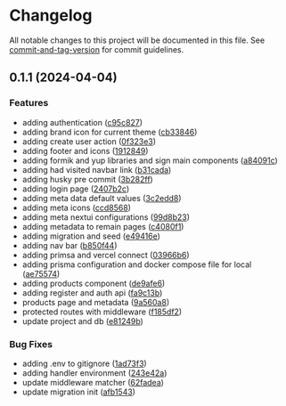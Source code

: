 # Changelog

All notable changes to this project will be documented in this file. See [commit-and-tag-version](https://github.com/absolute-version/commit-and-tag-version) for commit guidelines.

## 0.1.1 (2024-04-04)


### Features

* adding authentication ([c95c827](https://github.com/hugocruzlfc/tu-merca/commit/c95c827c6ce02fdbeb53d6c38a85831771ecdf34))
* adding brand icon for current theme ([cb33846](https://github.com/hugocruzlfc/tu-merca/commit/cb3384641ecb0b6f583a89a1f35e7ecda350e819))
* adding create user action ([0f323e3](https://github.com/hugocruzlfc/tu-merca/commit/0f323e317fc4e2eb9c6b07a83a8f77949be28f01))
* adding footer and icons ([1912849](https://github.com/hugocruzlfc/tu-merca/commit/1912849f729140ae38dc5fa34fcaa95517214f6b))
* adding formik and yup libraries and sign main components ([a84091c](https://github.com/hugocruzlfc/tu-merca/commit/a84091cac1c48ff00f9f083ef365552db75c19c1))
* adding had visited navbar link ([b31cada](https://github.com/hugocruzlfc/tu-merca/commit/b31cada9091193f2ce361948818250f562754b1c))
* adding husky pre commit ([3b282ff](https://github.com/hugocruzlfc/tu-merca/commit/3b282ff6f8acbf20d6bbfcbda5f4a1721e1aad3e))
* adding login page ([2407b2c](https://github.com/hugocruzlfc/tu-merca/commit/2407b2c8346c7d72bce44587126f069666d81195))
* adding meta data default values ([3c2edd8](https://github.com/hugocruzlfc/tu-merca/commit/3c2edd80228ffc3b002e51a0210be1b45c1f451c))
* adding meta icons ([ccd8568](https://github.com/hugocruzlfc/tu-merca/commit/ccd85689cb86159c548f5d25bbf58f8fed8fb895))
* adding meta nextui configurations ([99d8b23](https://github.com/hugocruzlfc/tu-merca/commit/99d8b23aaa70492cd34cf903ce1a71d67c35a5ef))
* adding metadata to remain pages ([c4080f1](https://github.com/hugocruzlfc/tu-merca/commit/c4080f102c68d4f1bea05ab2081c07e5bbc1e722))
* adding migration and seed ([e49416e](https://github.com/hugocruzlfc/tu-merca/commit/e49416e34d7703151b1837b996544a43ad7c7e89))
* adding nav bar ([b850f44](https://github.com/hugocruzlfc/tu-merca/commit/b850f44544d460ee11a27027f511df2391202e81))
* adding primsa and vercel connect ([03966b6](https://github.com/hugocruzlfc/tu-merca/commit/03966b6860af905179a7b6b7f17833d85e199e3f))
* adding prisma configuration and docker compose file for local ([ae75574](https://github.com/hugocruzlfc/tu-merca/commit/ae7557478abc47ddb7a4c2db1aca9c69da7cc32a))
* adding products component ([de9afe6](https://github.com/hugocruzlfc/tu-merca/commit/de9afe6083b6862953aae153ab52af1016dc2740))
* adding register and auth api ([fa9c13b](https://github.com/hugocruzlfc/tu-merca/commit/fa9c13bea8261f75daf4ebf6bfc86fedc885034f))
* products page and metadata ([9a560a8](https://github.com/hugocruzlfc/tu-merca/commit/9a560a8b065c3dbf3f6cb26488f7af511b190f68))
* protected routes with middleware ([f185df2](https://github.com/hugocruzlfc/tu-merca/commit/f185df23113b9beebcd8a0eb92cfa520ffb2e77f))
* update project and db ([e81249b](https://github.com/hugocruzlfc/tu-merca/commit/e81249b300e0bb0ed5557f5cb6472063ba416dae))


### Bug Fixes

* adding .env to gitignore ([1ad73f3](https://github.com/hugocruzlfc/tu-merca/commit/1ad73f341b9b5e2ef99e2a5ea4437a9bcdcf2c90))
* adding handler environment ([243e42a](https://github.com/hugocruzlfc/tu-merca/commit/243e42aeffea29bbdcebc53aad811758ba86e7ef))
* update middleware matcher ([62fadea](https://github.com/hugocruzlfc/tu-merca/commit/62fadeaa0dcb270300105e1aaa000f42fab14bac))
* update migration init ([afb1543](https://github.com/hugocruzlfc/tu-merca/commit/afb1543a9c29fd141566a356a377e76398b584bf))
